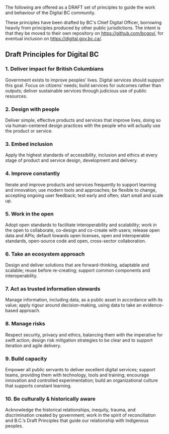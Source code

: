 The following are offered as a DRAFT set of principles to guide the work and behaviour of the Digital BC community.

These principles have been drafted by BC's Chief Digital Officer, borrowing heavily from principles produced by other public jurisdictions. The intent is that they be moved to their own repository on https://github.com/bcgov/, for eventual inclusion on https://digital.gov.bc.ca/. 

## Draft Principles for Digital BC

### 1.       Deliver impact for British Columbians
Government exists to improve peoples’ lives. Digital services should support this goal. Focus on citizens’ needs; build services for outcomes rather than outputs; deliver sustainable services through judicious use of public resources.

### 2.       Design with people
Deliver simple, effective products and services that improve lives, doing so via human-centered design practices with the people who will actually use the product or service.

### 3.       Embed inclusion
Apply the highest standards of accessibility, inclusion and ethics at every stage of product and service design, development and delivery.

### 4.       Improve constantly
Iterate and improve products and services frequently to support learning and innovation; use modern tools and approaches; be flexible to change, accepting ongoing user feedback; test early and often; start small and scale up.

### 5.       Work in the open
Adopt open standards to facilitate interoperability and scalability; work in the open to collaborate, co-design and co-create with users; release open data and APIs; default towards open licenses, open and interoperable standards, open-source code and open, cross-sector collaboration.

### 6.       Take an ecosystem approach
Design and deliver solutions that are forward-thinking, adaptable and scalable; reuse before re-creating; support common components and interoperability.

### 7.       Act as trusted information stewards
Manage information, including data, as a public asset in accordance with its value; apply rigour around decision-making, using data to take an evidence-based approach.

### 8.       Manage risks
Respect security, privacy and ethics, balancing them with the imperative for swift action; design risk mitigation strategies to be clear and to support iteration and agile delivery.

### 9.       Build capacity
Empower all public servants to deliver excellent digital services; support teams, providing them with technology, tools and training; encourage innovation and controlled experimentation; build an organizational culture that supports constant learning.

### 10.   Be culturally & historically aware
Acknowledge the historical relationships, inequity, trauma, and discrimination created by government; work in the spirit of reconciliation and B.C.’s Draft Principles that guide our relationship with Indigenous peoples.

